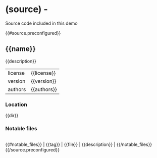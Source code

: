 # (source) -

Source code included in this demo

{{#source.preconfigured}}

## {{name}}

{{description}}

|           |              |
| --------- | ------------ |
| license   | {{license}}  |
| version   | {{version}}  |
| authors   | {{authors}}  |

### Location

{{dir}}

### Notable files

|         |          |                 |
| ------- | -------- | --------------- |
{{#notable_files}}
| {{tag}} | {{file}} | {{description}} |
{{/notable_files}}
{{/source.preconfigured}}
